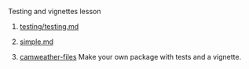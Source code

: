 Testing and vignettes lesson

1. [testing/testing.md](testing/testing.md)

2. [simple.md](simple.md)

3. [camweather-files](camweather-files) Make your own package with
   tests and a vignette.
